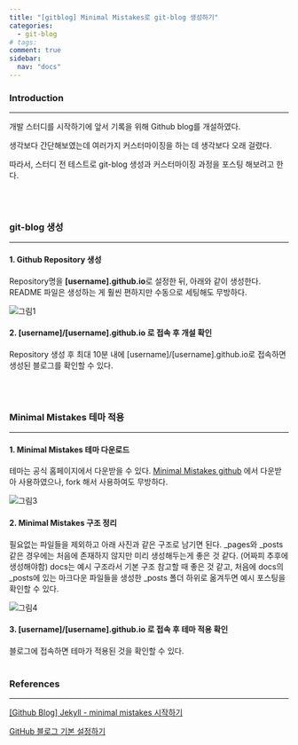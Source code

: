 ```yaml
---
title: "[gitblog] Minimal Mistakes로 git-blog 생성하기"
categories:
  - git-blog
# tags:
comment: true
sidebar:
  nav: "docs"
---
```


### Introduction
--- 

개발 스터디를 시작하기에 앞서 기록을 위해 Github blog를 개설하였다.

생각보다 간단해보였는데 여러가지 커스터마이징을 하는 데 생각보다 오래 걸렸다.

따라서, 스터디 전 테스트로 git-blog 생성과 커스터마이징 과정을 포스팅 해보려고 한다.
  
<br><br>

### git-blog 생성
--- 

#### 1. Github Repository 생성

  Repository명을 **[username].github.io**로 설정한 뒤, 아래와 같이 생성한다.
  README 파일은 생성하는 게 훨씬 편하지만 수동으로 세팅해도 무방하다.


  ![그림1](https://github.com/MIMjae/MIMjae.github.io/assets/84848848/6a65ecd5-1f21-48db-856d-467b0ebe2b37)


#### 2. [username]/[username].github.io 로 접속 후 개설 확인

  Repository 생성 후 최대 10분 내에 [username]/[username].github.io로 접속하면 생성된 블로그를 확인할 수 있다.



<br><br>

### Minimal Mistakes 테마 적용
--- 

#### 1. Minimal Mistakes 테마 다운로드

  테마는 공식 홈페이지에서 다운받을 수 있다. 
  [Minimal Mistakes github](https://github.com/mmistakes/minimal-mistakes) 에서 다운받아 사용하였으나, fork 해서 사용하여도 무방하다.

  ![그림3](https://github.com/MIMjae/MIMjae.github.io/assets/84848848/95142b62-ecf0-4044-8bcb-ccece96c2601)


#### 2. Minimal Mistakes 구조 정리 

  필요없는 파일들을 제외하고 아래 사진과 같은 구조로 남기면 된다.
  _pages와 _posts 같은 경우에는 처음에 존재하지 않지만 미리 생성해두는게 좋은 것 같다. (어짜피 추후에 생성해야함)
  docs는 예시 구조라서 기본 구조 참고할 때 좋은 것 같고, 처음에 docs의 _posts에 있는 마크다운 파일들을 생성한 _posts 폴더 하위로 옮겨두면 예시 포스팅을 확인할 수 있다.

  ![그림4](https://github.com/MIMjae/MIMjae.github.io/assets/84848848/80da3564-207c-4095-8843-af7e95a32702)


#### 3. [username]/[username].github.io 로 접속 후 테마 적용 확인
블로그에 접속하면 테마가 적용된 것을 확인할 수 있다.
<br><br>



### References
--- 

[[Github Blog] Jekyll - minimal mistakes 시작하기](https://velog.io/@eona1301/Github-Blog-Jekyll-minimal-mistakes-%EC%8B%9C%EC%9E%91%ED%95%98%EA%B8%B0)

[GitHub 블로그 기본 설정하기](https://devinlife.com/howto%20github%20pages/blog-config/)

<br><br>